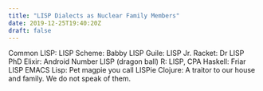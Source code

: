```yaml
---
title: "LISP Dialects as Nuclear Family Members"
date: 2019-12-25T19:40:20Z
draft: false
---
```


Common LISP: LISP
Scheme: Babby LISP
Guile: LISP Jr.
Racket: Dr LISP PhD
Elixir: Android Number LISP (dragon ball)
R: LISP, CPA
Haskell: Friar LISP
EMACS Lisp: Pet magpie you call LISPie
Clojure: A traitor to our house and family. We do not speak of them.
